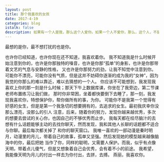 ```yaml
---
layout: post
title: 那个我喜欢的女孩
date: 2017-4-19
categories: blog
istalk: false
description: 如果有一个人是我，那么这个人爱你。如果一个人不爱你，那么，这个人，不是我。
---
```


最想的是你，最不想打扰的也是你。

也许你已经知道，也许你现在还不知道，我喜欢着你。
我不知道我是什么时候开始注意到你的，也许是你那独特的嗓音，也许是你那“孤单”的身影，也许是你那带着文艺的气息与安静的性格，
又也许是你那努力的劲，让我不知觉中注意到你。
可能你不漂亮，可能你没有气质，但是这并不妨碍你逐渐的成为我的“女神”，因为我觉的你那么的难以靠近，难以去猜想的一个人。
你应该不可能想到，我发现我喜欢上你的那一刻是什么时候；那天下午上数据库课，你坐在了我旁边，第二节课老师布置练习让我们做，
那时你非常困，坐着都快要倒下去睡了，那一刻，我发现我喜欢你，特想保护你，帮你做所有的事，为你。
可能你不是我第一个觉得有好感的女生，但是是第一个我急切的想要拥有的，去追求的女生。最初我庆幸你没那么漂亮，没那么的引人
注意，后来，随着你的努力，发现你越来越优秀，多次的想要去尝试的关心你，也因自己的不够优秀而止步。
我每天都在绞尽脑汁的去想有什么话题能够主动的去找你聊天，然而发现，我和其他人长聊的话题都不适合与你聊。最后每次都关掉了
和你的聊天窗口。
我唯一喜欢的一部动漫是秦时明月，动漫里的月儿，带着自己的故事，孤单又坚强。然后发现她的模型越来越像脑海中的你，最后把她
当作了你，同样的聪明，又需要人保护。而我，似乎有点像天明，带着点儿傻气，但是又想象着自己会优秀，会有着不小的前途。
我希望，我能像天明为月儿的付出一样去为你付出，去拼，去搏。
燕丽，我喜欢你。
